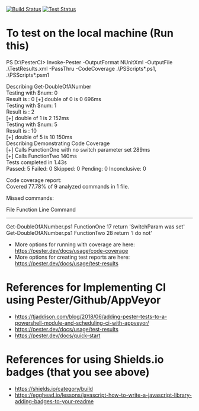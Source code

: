 [![Build Status](https://img.shields.io/appveyor/build/PramodKumarYadav/pesterci)](https://ci.appveyor.com/project/PramodKumarYadav/pesterci)
[![Test Status](https://img.shields.io/appveyor/tests/PramodKumarYadav/pesterci)](https://ci.appveyor.com/project/PramodKumarYadav/pesterci/build/tests)

# To test on the local machine (Run this)

PS D:\PesterCI> Invoke-Pester -OutputFormat NUnitXml -OutputFile .\TestResults.xml -PassThru -CodeCoverage .\PSScripts\*.ps1, .\PSScripts\*.psm1



Describing Get-DoubleOfANumber  
Testing with $num: 0  
Result is : 0
 [+] double of 0 is 0 696ms  
Testing with $num: 1  
Result is : 2  
 [+] double of 1 is 2 152ms  
Testing with $num: 5  
Result is : 10  
 [+] double of 5 is 10 150ms  
Describing Demonstrating Code Coverage  
 [+] Calls FunctionOne with no switch parameter set 289ms  
 [+] Calls FunctionTwo 140ms  
Tests completed in 1.43s  
Passed: 5 Failed: 0 Skipped: 0 Pending: 0 Inconclusive: 0  

Code coverage report:  
Covered 77.78% of 9 analyzed commands in 1 file.  

Missed commands:  

File                    Function    Line Command  
----                    --------    ---- -------
Get-DoubleOfANumber.ps1 FunctionOne   17 return 'SwitchParam was set'  
Get-DoubleOfANumber.ps1 FunctionTwo   28 return 'I do not'  

- More options for running with coverage are here: https://pester.dev/docs/usage/code-coverage
- More options for creating test reports are here: https://pester.dev/docs/usage/test-results

# References for Implementing CI using Pester/Github/AppVeyor
- https://tjaddison.com/blog/2018/06/adding-pester-tests-to-a-powershell-module-and-scheduling-ci-with-appveyor/
- https://pester.dev/docs/usage/test-results
- https://pester.dev/docs/quick-start


# References for using Shields.io badges (that you see above)
- https://shields.io/category/build
- https://egghead.io/lessons/javascript-how-to-write-a-javascript-library-adding-badges-to-your-readme
